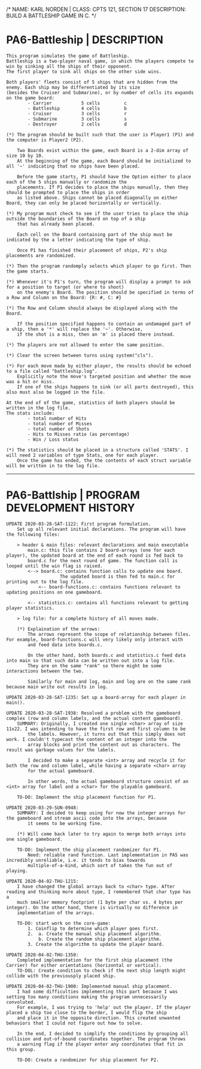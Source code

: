 /*
	NAME: KARL NORDEN | CLASS: CPTS 121, SECTION 17
	DESCRIPTION: BUILD A BATTLESHIP GAME IN C.
*/

# PA6-Battleship | DESCRIPTION
	This program simulates the game of Battleship.
	Battleship is a two-player naval game, in which the players compete to win by sinking all the ships of their opponent.
	The first player to sink all ships on the other side wins.

	Both players' fleets consist of 5 ships that are hidden from the enemy. Each ship may be differentiated by its size
	(besides the Cruiser and Submarine), or by number of cells its expands on the game board:
			- Carrier			5 cells			c
			- Battleship		4 cells			b
			- Cruiser			3 cells			r
			- Submarine			3 cells			s
			- Destroyer			2 cells			d
		
	(*)	The program should be built such that the user is Player1 (P1) and the computer is Player2 (P2).

		Two Boards exist within the game, each Board is a 2-dim array of size 10 by 10.
		At the beginning of the game, each Board should be initialized to all '~' indicating that no ships have been placed.

		Before the game starts, P1 should have the Option either to place each of the 5 ships manually or randomize the
		placements. If P1 decides to place the ships manually, then they should be prompted to place the ships in order
		as listed above. Ships cannot be placed diagonally on either Board, they can only be placed horizontally or vertically.

	(*)	My program must check to see if the user tries to place the ship outside the boundaries of the Board on top of a ship
		that has already been placed.

		Each cell on the Board containing part of the ship must be indicated by the a letter indicating the type of ship.

		Once P1 has finished their placement of ships, P2's ship placements are randomized.

	(*)	Then the program randomply selects which player to go first. Then the game starts.

	(*)	Whenever it's P1's turn, the program will display a prompt to ask for a position to target (or where to shoot)
		on the enemy's Board. The position should be specified in terms of a Row and Column on the Board: {R: #, C: #}

	(*) The Row and Column should always be displayed along with the Board.

		If the position specified happens to contain an undamaged part of a ship, then a '*' will replace the '~'. Otherwise,
		if the shot is a miss, then an 'm' is placed there instead.

	(*) The players are not allowed to enter the same position.

	(*)	Clear the screen between turns using system("cls").

	(*)	For each move made by either player, the results should be echoed to a file called "battleship.log".
		Explicitly note the move's targeted position and whether the move was a hit or miss.
		If one of the ships happens to sink (or all parts destroyed), this also must also be logged in the file.

	At the end of of the game, statistics of both players should be written in the log file.
	The stats include:
			- total number of Hits
			- total number of Misses
			- total number of Shots
			- Hits to Misses ratio (as percentage)
			- Win / Loss status

	(*) The statistics should be placed in a structure called 'STATS'. I will need 2 variables of type Stats, one for each player.
		Once the game has ended, the the contents of each struct variable will be written in to the log file.
------------------------------------------------------------------------------------------------------------------------------------------------

# PA6-Battlship | PROGRAM DEVELOPMENT HISTORY
	
	UPDATE 2020-03-28-SAT-1122: First program formulation.
		Set up all relevant initial declarations. The program will have the following files:

		> header & main files: relevant declarations and main executable
			main.c: this file contains 2 board-arrays (one for each player), the updated board at the end of each round is fed back to
			board.c	for the next round of game. The function call is looped until the win flag is raised.
			<--> board.c: contains function calls to update one board.
						The updated board is then fed to main.c for printing out to the log file.
				<-- board-functions.c: contains functions relevant to updating positions on one gameboard.
			
			<-- statistics.c: contains all functions relevant to getting player statistics.

		> log file: for a complete history of all moves made.

		(*) Explaination of the arrows:
			The arrows represent the scope of relationship between files. For example, board-functions.c will very likely only interact with
			and feed data into boards.c.
		
			On the other hand, both boards.c and statistics.c feed data into main so that such data can be written out into a log file.
			They are on the same "rank" so there might be some interactions between the two.
		
			Similarly for main and log, main and log are on the same rank because main write out results in log.

	UPDATE 2020-03-28-SAT-1235: Set up a board-array for each player in main().
		
	UPDATE 2020-03-28-SAT-1938: Resolved a problem with the gameboard complex (row and column labels, and the actual content gameboard).
		SUMMARY: Originally, I created one single <char> array of size 11x22. I was intending to have the first row and first column to be
			the labels. However, it turns out that this simply does not work. I couldn't typecast the content of an integer into the
			array blocks and print the content out as characters. The result was garbage values for the labels.

			I decided to make a separate <int> array and recycle it for both the row and column label, while having a separate <char> array
			for the actual gameboard.

			In other words, the actual gameboard structure consist of an <int> array for label and a <char> for the playable gameboard.
			
		TO-DO: Implement the ship placement function for P1.

	UPDATE 2020-03-29-SUN-0948:
		SUMMARY: I decided to keep using for now the integer arrays for the gameboard and stream ascii code into the arrays, because
			it seems to be working fine.
			
		(*)	Will come back later to try again to merge both arrays into one single gameboard.

		TO-DO: Implement the ship placement randomizer for P1.
			Need: reliable rand function. Last implementation in PA5 was incredibly unreliable, i.e. it tends to bias towards
			multiple-of-a-kind, which sort of takes the fun out of playing.

	UPDATE 2020-04-02-THU-1215:
		I have changed the global arrays back to <char> type. After reading and thinking more about type, I remembered that char type has a
		much smaller memory footprint (1 byte per char vs. 4 bytes per integer). On the other hand, there is virtually no difference in
		implementation of the arrays.

		TO-DO: start work on the core-game:
			1. Coinflip to determine which player goes first.
			2.	a. Create the manual ship placement algorithm.
				b. Create the random ship placement algorithm.
			3. Create the algorithm to update the player board.

	UPDATE 2020-04-02-THU-1350:
		Completed implementation for the first ship placement (the Carrier) for either orientations (horizontal or vertical).
		TO-DOL: Create condition to check if the next ship length might collide with the previousply placed ship.

	UPDATE 2020-04-02-THU-1900: Implemented manual ship placement.
		I had some difficulties implementing this part because I was setting too many conditions making the program unnecessarily convoluted.
		For example, I was trying to 'help' out the player. If the player placed a ship too close to the border, I would flip the ship
		and place it in the opposite direction. This created unwanted behaviors that I could not figure out how to solve.

		In the end, I decided to simplify the conditions by grouping all collision and out-of-bound coordinates together. The program throws
		a warning flag if the player enter any coordinates that fit in this group.

		TO-DO: Create a randomizer for ship placement for P2.

